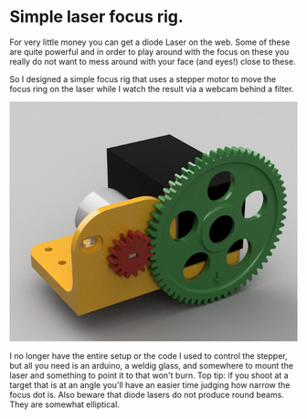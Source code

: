 # Simple laser focus rig.

For very little money you can get a diode Laser on the web.  Some of
these are quite powerful and in order to play around with the focus on
these you really do not want to mess around with your face (and eyes!)
close to these.

So I designed a simple focus rig that uses a stepper motor to move the
focus ring on the laser while I watch the result via a webcam behind a
filter.

![Laser Focus Rig Image](/laser-focus-rig.jpg)

I no longer have the entire setup or the code I used to control the
stepper, but all you need is an arduino, a weldig glass, and somewhere
to mount the laser and something to point it to that won't burn.  Top
tip: if you shoot at a target that is at an angle you'll have an
easier time judging how narrow the focus dot is.  Also beware that
diode lasers do not produce round beams.  They are somewhat
elliptical.

